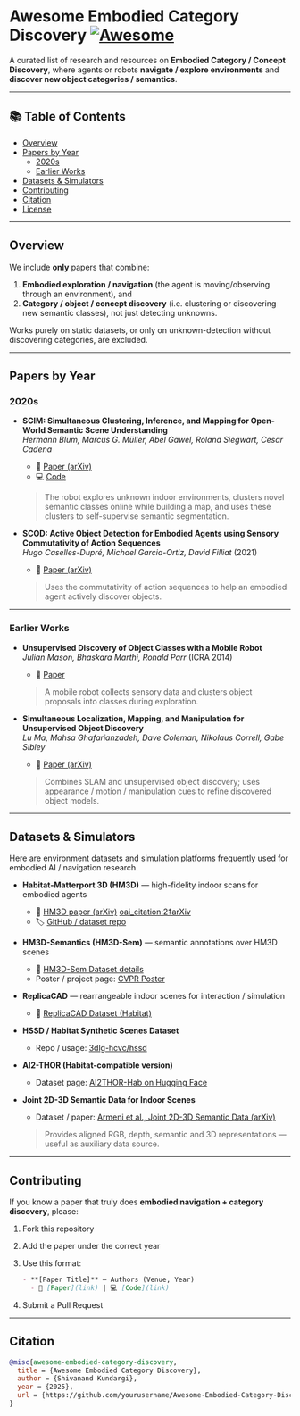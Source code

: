 <!-- # Awesome Embodied Category Discovery

A curated collection of recent works on **Embodied Category Discovery** and **Embodied Continual Learning** from top AI, ML, Computer Vision, and Robotics conferences.

## 📚 Table of Contents

- [Overview](#overview)
- [Conferences Covered](#conferences-covered)
- [Papers by Year](#papers-by-year)
- [Contributing](#contributing)
- [Citation](#citation)

## 🎯 Overview

This repository maintains a comprehensive collection of research papers related to:
- **Embodied Category Discovery**: Learning object categories through embodied interaction
- **Embodied Continual Learning**: Continuous learning in embodied AI systems
- **Robotic Perception**: Visual and multimodal perception for robots
- **Interactive Learning**: Learning through physical interaction and exploration

## 🏛️ Conferences Covered

- **NeurIPS** - Neural Information Processing Systems
- **ICML** - International Conference on Machine Learning
- **ICLR** - International Conference on Learning Representations
- **CVPR** - Computer Vision and Pattern Recognition
- **ICCV** - International Conference on Computer Vision
- **ECCV** - European Conference on Computer Vision
- **ICRA** - International Conference on Robotics and Automation
- **IROS** - Intelligent Robots and Systems
- **CoRL** - Conference on Robot Learning
- **RSS** - Robotics: Science and Systems
- **AAAI** - Association for the Advancement of Artificial Intelligence
- **IJCAI** - International Joint Conference on Artificial Intelligence

## 📖 Papers by Year

### 2025

#### arXiv 2025
- **""Body Discovery of Embodied AI""** - Zhe Sun, Pengfei Tian, Xiaozhu Hu, Xiaoyu Zhao, Huiying Li, Zhenliang Zhang1
  - 📄 [Paper](https://arxiv.org/pdf/2503.19941v1) | 💻 [Code](link-to-code) | 🔗 [Project Page](link-to-project)



### 2024

#### NeurIPS 2024
- **[Paper Title]** - Authors  
  - 📄 [Paper](link-to-paper) | 💻 [Code](link-to-code) | 🔗 [Project Page](link-to-project)

#### ICML 2024
- **[Paper Title]** - Authors  
  - 📄 [Paper](link-to-paper) | 💻 [Code](link-to-code) | 🔗 [Project Page](link-to-project)

#### CVPR 2024
- **[Paper Title]** - Authors  
  - 📄 [Paper](link-to-paper) | 💻 [Code](link-to-code) | 🔗 [Project Page](link-to-project)

#### ICRA 2024
- **[Paper Title]** - Authors  
  - 📄 [Paper](link-to-paper) | 💻 [Code](link-to-code) | 🔗 [Project Page](link-to-project)

### 2023

#### NeurIPS 2023
- **[Paper Title]** - Authors  
  - 📄 [Paper](link-to-paper) | 💻 [Code](link-to-code) | 🔗 [Project Page](link-to-project)

#### ICML 2023
- **[Paper Title]** - Authors  
  - 📄 [Paper](link-to-paper) | 💻 [Code](link-to-code) | 🔗 [Project Page](link-to-project)

#### CVPR 2023
- **[Paper Title]** - Authors  
  - 📄 [Paper](link-to-paper) | 💻 [Code](link-to-code) | 🔗 [Project Page](link-to-project)

#### ICRA 2023
- **[Paper Title]** - Authors  
  - 📄 [Paper](link-to-paper) | 💻 [Code](link-to-code) | 🔗 [Project Page](link-to-project)

### 2022

#### NeurIPS 2022
- **[Paper Title]** - Authors  
  - 📄 [Paper](link-to-paper) | 💻 [Code](link-to-code) | 🔗 [Project Page](link-to-project)

#### ICML 2022
- **[Paper Title]** - Authors  
  - 📄 [Paper](link-to-paper) | 💻 [Code](link-to-code) | 🔗 [Project Page](link-to-project)

#### CVPR 2022
- **[Paper Title]** - Authors  
  - 📄 [Paper](link-to-paper) | 💻 [Code](link-to-code) | 🔗 [Project Page](link-to-project)

#### ICRA 2022
- **[Paper Title]** - Authors  
  - 📄 [Paper](link-to-paper) | 💻 [Code](link-to-code) | 🔗 [Project Page](link-to-project)

### 2021

#### NeurIPS 2021
- **[Paper Title]** - Authors  
  - 📄 [Paper](link-to-paper) | 💻 [Code](link-to-code) | 🔗 [Project Page](link-to-project)

#### ICML 2021
- **[Paper Title]** - Authors  
  - 📄 [Paper](link-to-paper) | 💻 [Code](link-to-code) | 🔗 [Project Page](link-to-project)

#### CVPR 2021
- **[Paper Title]** - Authors  
  - 📄 [Paper](link-to-paper) | 💻 [Code](link-to-code) | 🔗 [Project Page](link-to-project)

#### ICRA 2021
- **[Paper Title]** - Authors  
  - 📄 [Paper](link-to-paper) | 💻 [Code](link-to-code) | 🔗 [Project Page](link-to-project)

### 2020

#### NeurIPS 2020
- **[Paper Title]** - Authors  
  - 📄 [Paper](link-to-paper) | 💻 [Code](link-to-code) | 🔗 [Project Page](link-to-project)

#### ICML 2020
- **[Paper Title]** - Authors  
  - 📄 [Paper](link-to-paper) | 💻 [Code](link-to-code) | 🔗 [Project Page](link-to-project)

#### CVPR 2020
- **[Paper Title]** - Authors  
  - 📄 [Paper](link-to-paper) | 💻 [Code](link-to-code) | 🔗 [Project Page](link-to-project)

#### ICRA 2020
- **[Paper Title]** - Authors  
  - 📄 [Paper](link-to-paper) | 💻 [Code](link-to-code) | 🔗 [Project Page](link-to-project)

## 🚀 Contributing

We welcome contributions! To add a new paper:

1. **Fork** this repository
2. **Add** the paper in the appropriate year and conference section
3. **Follow** the format: `**[Paper Title]** - Authors`
4. **Include** links to paper, code, and project page if available
5. **Submit** a pull request

### Paper Entry Format

```markdown
- **[Paper Title]** - Authors  
  - 📄 [Paper](link-to-paper) | 💻 [Code](link-to-code) | 🔗 [Project Page](link-to-project)
```

### Required Information

- **Paper Title**: Full title of the paper
- **Authors**: List of authors
- **Paper Link**: Direct link to the paper (arXiv, conference page, etc.)
- **Code Link**: Link to official implementation (GitHub, etc.) - optional
- **Project Page**: Link to project website/demo - optional

## 📝 Citation

If you find this repository useful, please cite:

```bibtex
@misc{awesome-embodied-category-discovery,
  title={Awesome Embodied Category Discovery},
  author={Your Name},
  year={2024},
  url={https://github.com/yourusername/Awesome-Embodied-Category-Discovery}
}
```

## 📄 License

This project is licensed under the MIT License - see the [LICENSE](LICENSE) file for details.

## 🤝 Acknowledgments

Thanks to all contributors and researchers in the embodied AI community for their valuable work.

---

**Note**: This is a living document. Papers are continuously added as new research emerges. Feel free to suggest papers or improvements! -->

# Awesome Embodied Category Discovery [![Awesome](https://awesome.re/badge.svg)](https://awesome.re)

A curated list of research and resources on **Embodied Category / Concept Discovery**, where agents or robots **navigate / explore environments** and **discover new object categories / semantics**.

---

## 📚 Table of Contents

- [Overview](#overview)  
- [Papers by Year](#papers-by-year)  
  - [2020s](#2020s)  
  - [Earlier Works](#earlier-works)  
- [Datasets & Simulators](#datasets--simulators)  
- [Contributing](#contributing)  
- [Citation](#citation)  
- [License](#license)

---

## Overview

We include **only** papers that combine:

1. **Embodied exploration / navigation** (the agent is moving/observing through an environment), and  
2. **Category / object / concept discovery** (i.e. clustering or discovering new semantic classes), not just detecting unknowns.

Works purely on static datasets, or only on unknown-detection without discovering categories, are excluded.

---

## Papers by Year

### 2020s

- **SCIM: Simultaneous Clustering, Inference, and Mapping for Open-World Semantic Scene Understanding**  
  *Hermann Blum, Marcus G. Müller, Abel Gawel, Roland Siegwart, Cesar Cadena*  
  - 📄 [Paper (arXiv)](https://arxiv.org/abs/2206.10670)  
  - 💻 [Code](https://github.com/hermannsblum/scim)  
  > The robot explores unknown indoor environments, clusters novel semantic classes online while building a map, and uses these clusters to self-supervise semantic segmentation.    

- **SCOD: Active Object Detection for Embodied Agents using Sensory Commutativity of Action Sequences**  
  *Hugo Caselles-Dupré, Michael Garcia-Ortiz, David Filliat* (2021)  
  - 📄 [Paper (arXiv)](https://arxiv.org/abs/2107.02069)  
  > Uses the commutativity of action sequences to help an embodied agent actively discover objects.   

---

### Earlier Works

- **Unsupervised Discovery of Object Classes with a Mobile Robot**  
  *Julian Mason, Bhaskara Marthi, Ronald Parr* (ICRA 2014)  
  - 📄 [Paper](https://users.cs.duke.edu/~parr/icra14_mmp.pdf)  
  > A mobile robot collects sensory data and clusters object proposals into classes during exploration.

- **Simultaneous Localization, Mapping, and Manipulation for Unsupervised Object Discovery**  
  *Lu Ma, Mahsa Ghafarianzadeh, Dave Coleman, Nikolaus Correll, Gabe Sibley*  
  - 📄 [Paper (arXiv)](https://arxiv.org/abs/1411.0802)  
  > Combines SLAM and unsupervised object discovery; uses appearance / motion / manipulation cues to refine discovered object models.

---

## Datasets & Simulators

Here are environment datasets and simulation platforms frequently used for embodied AI / navigation research.

- **Habitat-Matterport 3D (HM3D)** — high-fidelity indoor scans for embodied agents  
  - 📄 [HM3D paper (arXiv)](https://arxiv.org/abs/2109.08238)  [oai_citation:2‡arXiv](https://arxiv.org/abs/2109.08238?utm_source=chatgpt.com)  
  - 🏷️ [GitHub / dataset repo](https://github.com/facebookresearch/habitat-matterport3d-dataset)   

- **HM3D-Semantics (HM3D-Sem)** — semantic annotations over HM3D scenes  
  - 📄 [HM3D-Sem Dataset details](https://aihabitat.org/datasets/hm3d-semantics/)    
  - Poster / project page: [CVPR Poster](https://cvpr.thecvf.com/virtual/2023/poster/22424)  

- **ReplicaCAD** — rearrangeable indoor scenes for interaction / simulation  
  - 📄 [ReplicaCAD Dataset (Habitat)](https://aihabitat.org/datasets/replica_cad/)  

- **HSSD / Habitat Synthetic Scenes Dataset**  
  - Repo / usage: [3dlg-hcvc/hssd](https://github.com/3dlg-hcvc/hssd)  

- **AI2-THOR (Habitat-compatible version)**  
  - Dataset page: [AI2THOR-Hab on Hugging Face](https://huggingface.co/datasets/hssd/ai2thor-hab)  
- **Joint 2D-3D Semantic Data for Indoor Scenes**  
  - Dataset / paper: [Armeni et al., Joint 2D-3D Semantic Data (arXiv)](https://arxiv.org/abs/1702.01105)  
  > Provides aligned RGB, depth, semantic and 3D representations — useful as auxiliary data source.

---

## Contributing

If you know a paper that truly does **embodied navigation + category discovery**, please:

1. Fork this repository  
2. Add the paper under the correct year  
3. Use this format:

    ```markdown
    - **[Paper Title]** — Authors (Venue, Year)  
      - 📄 [Paper](link) | 💻 [Code](link)   
    ```

4. Submit a Pull Request

---

## Citation

```bibtex
@misc{awesome-embodied-category-discovery,
  title = {Awesome Embodied Category Discovery},
  author = {Shivanand Kundargi},
  year = {2025},
  url = {https://github.com/yourusername/Awesome-Embodied-Category-Discovery}
}